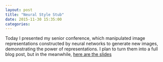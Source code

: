 ```yaml
---
layout: post
title: "Neural Style Stub"
date: 2015-11-30 15:35:00
categories:
---
```



Today I presented my senior conference, which manipulated image representations constructed by neural networks to generate new images, demonstrating the power of representations. I plan to turn them into a full blog post, but in the meanwhile, [here are the slides](https://docs.google.com/presentation/d/1a1D9_V9RMaW1VZZ0utEqsY-iS6oBBtO8oBotTlzSVRw/edit?usp=sharing)